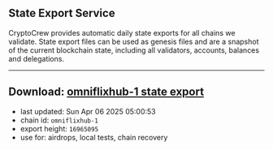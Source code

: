 ## State Export Service
CryptoCrew provides automatic daily state exports for all chains we validate. State export files can be used as genesis files and are a snapshot of the current blockchain state, including all validators, accounts, balances and delegations.

---
**Download: [omniflixhub-1 state export](https://dl-eu2.ccvalidators.com/SERVICE/omniflixhub/omniflixhub-1_export_16965095.json)**
---

- last updated: Sun Apr 06 2025 05:00:53
- chain id: `omniflixhub-1`
- export height: `16965095`
- use for: airdrops, local tests, chain recovery
